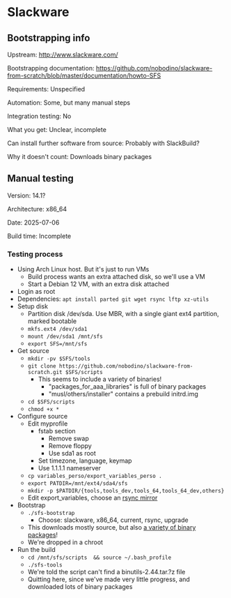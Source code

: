 # Slackware

## Bootstrapping info

Upstream: http://www.slackware.com/

Bootstrapping documentation: https://github.com/nobodino/slackware-from-scratch/blob/master/documentation/howto-SFS

Requirements: Unspecified

Automation: Some, but many manual steps

Integration testing: No

What you get: Unclear, incomplete

Can install further software from source: Probably with SlackBuild?

Why it doesn't count: Downloads binary packages

## Manual testing

Version: 14.1?

Architecture: x86_64

Date: 2025-07-06

Build time: Incomplete

### Testing process

* Using Arch Linux host. But it's just to run VMs
  * Build process wants an extra attached disk, so we'll use a VM
  * Start a Debian 12 VM, with an extra disk attached
* Login as root
* Dependencies: `apt install parted git wget rsync lftp xz-utils`
* Setup disk
  * Partition disk /dev/sda. Use MBR, with a single giant ext4 partition, marked bootable
  * `mkfs.ext4 /dev/sda1`
  * `mount /dev/sda1 /mnt/sfs`
  * `export SFS=/mnt/sfs`
* Get source
  * `mkdir -pv $SFS/tools`
  * `git clone https://github.com/nobodino/slackware-from-scratch.git $SFS/scripts`
    * This seems to include a variety of binaries!
      * "packages_for_aaa_libraries" is full of binary packages
      * "musl/others/installer" contains a prebuild initrd.img
  * `cd $SFS/scripts`
  * `chmod +x *`
* Configure source
  * Edit myprofile
    * fstab section
      * Remove swap
      * Remove floppy
      * Use sda1 as root
    * Set timezone, language, keymap
    * Use 1.1.1.1 nameserver
  * `cp variables_perso/export_variables_perso .`
  * `export PATDIR=/mnt/ext4/sda4/sfs`
  * `mkdir -p $PATDIR/{tools,tools_dev,tools_64,tools_64_dev,others}`
  * Edit export_variables, choose an [rsync mirror](https://mirrors.slackware.com/mirrorlist/)
* Bootstrap
  * `./sfs-bootstrap`
    * Choose: slackware, x86_64, current, rsync, upgrade
  * This downloads mostly source, but also [a variety of binary packages](https://github.com/nobodino/slackware-from-scratch/blob/master/sfs-bootstrap#L402-L443)!
  * We're dropped in a chroot
* Run the build
  * `cd /mnt/sfs/scripts  && source ~/.bash_profile`
  * `./sfs-tools`
  * We're told the script can't find a binutils-2.44.tar.?z file
  * Quitting here, since we've made very little progress, and downloaded lots of binary packages
